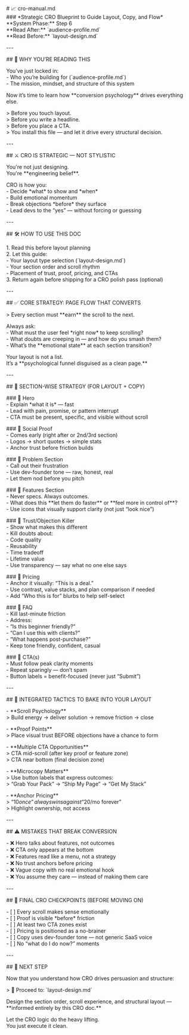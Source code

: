 \# 📈 cro-manual.md  
\#\#\# \*Strategic CRO Blueprint to Guide Layout, Copy, and Flow\*  
\*\*System Phase:\*\* Step 6  
\*\*Read After:\*\* \`audience-profile.md\`  
\*\*Read Before:\*\* \`layout-design.md\`

\---

\#\# 🧠 WHY YOU’RE READING THIS

You’ve just locked in:  
\- Who you’re building for (\`audience-profile.md\`)  
\- The mission, mindset, and structure of this system

Now it’s time to learn how \*\*conversion psychology\*\* drives everything else.

\> Before you touch layout.  
\> Before you write a headline.  
\> Before you place a CTA.  
\> You install this file — and let it drive every structural decision.

\---

\#\# ⚔️ CRO IS STRATEGIC — NOT STYLISTIC

You're not just designing.  
You're \*\*engineering belief\*\*.

CRO is how you:  
\- Decide \*what\* to show and \*when\*  
\- Build emotional momentum  
\- Break objections \*before\* they surface  
\- Lead devs to the “yes” — without forcing or guessing

\---

\#\# 🛠️ HOW TO USE THIS DOC

1\. Read this before layout planning  
2\. Let this guide:  
 \- Your layout type selection (\`layout-design.md\`)  
 \- Your section order and scroll rhythm  
 \- Placement of trust, proof, pricing, and CTAs  
3\. Return again before shipping for a CRO polish pass (optional)

\---

\#\# ✅ CORE STRATEGY: PAGE FLOW THAT CONVERTS

\> Every section must \*\*earn\*\* the scroll to the next.

Always ask:  
\- What must the user feel \*right now\* to keep scrolling?  
\- What doubts are creeping in — and how do you smash them?  
\- What’s the \*\*emotional state\*\* at each section transition?

Your layout is not a list.  
It’s a \*\*psychological funnel disguised as a clean page.\*\*

\---

\#\# 🧠 SECTION-WISE STRATEGY (FOR LAYOUT \+ COPY)

\#\#\# 🔹 Hero  
\- Explain \*what it is\* — fast  
\- Lead with pain, promise, or pattern interrupt  
\- CTA must be present, specific, and visible without scroll

\#\#\# 🔹 Social Proof  
\- Comes early (right after or 2nd/3rd section)  
\- Logos → short quotes → simple stats  
\- Anchor trust before friction builds

\#\#\# 🔹 Problem Section  
\- Call out their frustration  
\- Use dev-founder tone — raw, honest, real  
\- Let them nod before you pitch

\#\#\# 🔹 Features Section  
\- Never specs. Always outcomes.  
\- What does this \*\*let them do faster\*\* or \*\*feel more in control of\*\*?  
\- Use icons that visually support clarity (not just “look nice”)

\#\#\# 🔹 Trust/Objection Killer  
\- Show what makes this different  
\- Kill doubts about:  
 \- Code quality  
 \- Reusability  
 \- Time tradeoff  
 \- Lifetime value  
\- Use transparency — say what no one else says

\#\#\# 🔹 Pricing  
\- Anchor it visually: “This is a deal.”  
\- Use contrast, value stacks, and plan comparison if needed  
\- Add “Who this is for” blurbs to help self-select

\#\#\# 🔹 FAQ  
\- Kill last-minute friction  
\- Address:  
 \- “Is this beginner friendly?”  
 \- “Can I use this with clients?”  
 \- “What happens post-purchase?”  
\- Keep tone friendly, confident, casual

\#\#\# 🔹 CTA(s)  
\- Must follow peak clarity moments  
\- Repeat sparingly — don’t spam  
\- Button labels \= benefit-focused (never just “Submit”)

\---

\#\# 🧠 INTEGRATED TACTICS TO BAKE INTO YOUR LAYOUT

\- \*\*Scroll Psychology\*\*  
 \> Build energy → deliver solution → remove friction → close

\- \*\*Proof Points\*\*  
 \> Place visual trust BEFORE objections have a chance to form

\- \*\*Multiple CTA Opportunities\*\*  
 \> CTA mid-scroll (after key proof or feature zone)  
 \> CTA near bottom (final decision zone)

\- \*\*Microcopy Matters\*\*  
 \> Use button labels that express outcomes:  
 \> “Grab Your Pack” → “Ship My Page” → “Get My Stack”

\- \*\*Anchor Pricing\*\*  
 \> “$10 once” always wins against “$20/mo forever”  
 \> Highlight ownership, not access

\---

\#\# ⚠️ MISTAKES THAT BREAK CONVERSION

\- ❌ Hero talks about features, not outcomes  
\- ❌ CTA only appears at the bottom  
\- ❌ Features read like a menu, not a strategy  
\- ❌ No trust anchors before pricing  
\- ❌ Vague copy with no real emotional hook  
\- ❌ You assume they care — instead of making them care

\---

\#\# 🔁 FINAL CRO CHECKPOINTS (BEFORE MOVING ON)

\- \[ \] Every scroll makes sense emotionally  
\- \[ \] Proof is visible \*before\* friction  
\- \[ \] At least two CTA zones exist  
\- \[ \] Pricing is positioned as a no-brainer  
\- \[ \] Copy uses dev-founder tone — not generic SaaS voice  
\- \[ \] No “what do I do now?” moments

\---

\#\# 🔁 NEXT STEP

Now that you understand how CRO drives persuasion and structure:

\> 🔗 Proceed to: \`layout-design.md\`

Design the section order, scroll experience, and structural layout — \*\*informed entirely by this CRO doc.\*\*

Let the CRO logic do the heavy lifting.  
You just execute it clean.
